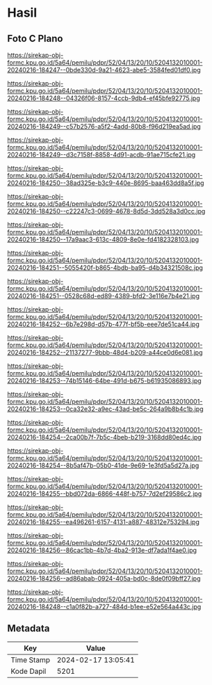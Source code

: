 # Hasil

## Foto C Plano

https://sirekap-obj-formc.kpu.go.id/5a64/pemilu/pdpr/52/04/13/20/10/5204132010001-20240216-184247--0bde330d-9a21-4623-abe5-3584fed01df0.jpg

https://sirekap-obj-formc.kpu.go.id/5a64/pemilu/pdpr/52/04/13/20/10/5204132010001-20240216-184248--04326f06-8157-4ccb-9db4-ef45bfe92775.jpg

https://sirekap-obj-formc.kpu.go.id/5a64/pemilu/pdpr/52/04/13/20/10/5204132010001-20240216-184249--c57b2576-a5f2-4add-80b8-f96d219ea5ad.jpg

https://sirekap-obj-formc.kpu.go.id/5a64/pemilu/pdpr/52/04/13/20/10/5204132010001-20240216-184249--d3c7158f-8858-4d91-acdb-91ae715cfe21.jpg

https://sirekap-obj-formc.kpu.go.id/5a64/pemilu/pdpr/52/04/13/20/10/5204132010001-20240216-184250--38ad325e-b3c9-440e-8695-baa463dd8a5f.jpg

https://sirekap-obj-formc.kpu.go.id/5a64/pemilu/pdpr/52/04/13/20/10/5204132010001-20240216-184250--c22247c3-0699-4678-8d5d-3dd528a3d0cc.jpg

https://sirekap-obj-formc.kpu.go.id/5a64/pemilu/pdpr/52/04/13/20/10/5204132010001-20240216-184250--17a9aac3-613c-4809-8e0e-fd4182328103.jpg

https://sirekap-obj-formc.kpu.go.id/5a64/pemilu/pdpr/52/04/13/20/10/5204132010001-20240216-184251--5055420f-b865-4bdb-ba95-d4b34321508c.jpg

https://sirekap-obj-formc.kpu.go.id/5a64/pemilu/pdpr/52/04/13/20/10/5204132010001-20240216-184251--0528c68d-ed89-4389-bfd2-3e116e7b4e21.jpg

https://sirekap-obj-formc.kpu.go.id/5a64/pemilu/pdpr/52/04/13/20/10/5204132010001-20240216-184252--6b7e298d-d57b-477f-bf5b-eee7de51ca44.jpg

https://sirekap-obj-formc.kpu.go.id/5a64/pemilu/pdpr/52/04/13/20/10/5204132010001-20240216-184252--21137277-9bbb-48d4-b209-a44ce0d6e081.jpg

https://sirekap-obj-formc.kpu.go.id/5a64/pemilu/pdpr/52/04/13/20/10/5204132010001-20240216-184253--74b15146-64be-491d-b675-b61935086893.jpg

https://sirekap-obj-formc.kpu.go.id/5a64/pemilu/pdpr/52/04/13/20/10/5204132010001-20240216-184253--0ca32e32-a9ec-43ad-be5c-264a9b8b4c1b.jpg

https://sirekap-obj-formc.kpu.go.id/5a64/pemilu/pdpr/52/04/13/20/10/5204132010001-20240216-184254--2ca00b7f-7b5c-4beb-b219-3168dd80ed4c.jpg

https://sirekap-obj-formc.kpu.go.id/5a64/pemilu/pdpr/52/04/13/20/10/5204132010001-20240216-184254--8b5af47b-05b0-41de-9e69-1e3fd5a5d27a.jpg

https://sirekap-obj-formc.kpu.go.id/5a64/pemilu/pdpr/52/04/13/20/10/5204132010001-20240216-184255--bbd072da-6866-448f-b757-7d2ef29586c2.jpg

https://sirekap-obj-formc.kpu.go.id/5a64/pemilu/pdpr/52/04/13/20/10/5204132010001-20240216-184255--ea496261-6157-4131-a887-48312e753294.jpg

https://sirekap-obj-formc.kpu.go.id/5a64/pemilu/pdpr/52/04/13/20/10/5204132010001-20240216-184256--86cac1bb-4b7d-4ba2-913e-df7ada1f4ae0.jpg

https://sirekap-obj-formc.kpu.go.id/5a64/pemilu/pdpr/52/04/13/20/10/5204132010001-20240216-184256--ad86abab-0924-405a-bd0c-8de0f09bff27.jpg

https://sirekap-obj-formc.kpu.go.id/5a64/pemilu/pdpr/52/04/13/20/10/5204132010001-20240216-184248--c1a0f82b-a727-484d-b1ee-e52e564a443c.jpg


## Metadata

| Key        | Value               |
| ---------- | ------------------- |
| Time Stamp | 2024-02-17 13:05:41 |
| Kode Dapil | 5201                |



